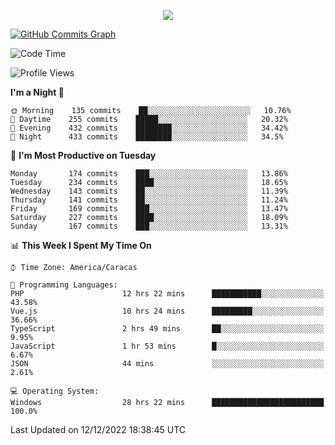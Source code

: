 <p align="center">
  <a href="http://www.github.com/thevacs">
    <img src="https://github-readme-streak-stats.herokuapp.com/?user=thevacs&stroke=ffffff&background=1c1917&ring=0891b2&fire=0891b2&currStreakNum=ffffff&currStreakLabel=0891b2&sideNums=ffffff&sideLabels=ffffff&dates=ffffff&hide_border=true" />
  </a>
  
  <a href="http://www.github.com/thevacs"><img src="https://github-readme-activity-graph.cyclic.app/graph?username=thevacs&bg_color=000000&color=ffffff&line=ff0000&point=ebebeb&area=true&hide_border=true" alt="GitHub Commits Graph" /></a>
  
</p>

<!--START_SECTION:waka-->
![Code Time](http://img.shields.io/badge/Code%20Time-953%20hrs%2054%20mins-blue)

![Profile Views](http://img.shields.io/badge/Profile%20Views-91-blue)

**I'm a Night 🦉** 

```text
🌞 Morning    135 commits    ██░░░░░░░░░░░░░░░░░░░░░░░   10.76% 
🌆 Daytime    255 commits    █████░░░░░░░░░░░░░░░░░░░░   20.32% 
🌃 Evening    432 commits    ████████░░░░░░░░░░░░░░░░░   34.42% 
🌙 Night      433 commits    ████████░░░░░░░░░░░░░░░░░   34.5%

```
📅 **I'm Most Productive on Tuesday** 

```text
Monday       174 commits    ███░░░░░░░░░░░░░░░░░░░░░░   13.86% 
Tuesday      234 commits    ████░░░░░░░░░░░░░░░░░░░░░   18.65% 
Wednesday    143 commits    ██░░░░░░░░░░░░░░░░░░░░░░░   11.39% 
Thursday     141 commits    ██░░░░░░░░░░░░░░░░░░░░░░░   11.24% 
Friday       169 commits    ███░░░░░░░░░░░░░░░░░░░░░░   13.47% 
Saturday     227 commits    ████░░░░░░░░░░░░░░░░░░░░░   18.09% 
Sunday       167 commits    ███░░░░░░░░░░░░░░░░░░░░░░   13.31%

```


📊 **This Week I Spent My Time On** 

```text
⌚︎ Time Zone: America/Caracas

💬 Programming Languages: 
PHP                      12 hrs 22 mins      ███████████░░░░░░░░░░░░░░   43.58% 
Vue.js                   10 hrs 24 mins      █████████░░░░░░░░░░░░░░░░   36.66% 
TypeScript               2 hrs 49 mins       ██░░░░░░░░░░░░░░░░░░░░░░░   9.95% 
JavaScript               1 hr 53 mins        █░░░░░░░░░░░░░░░░░░░░░░░░   6.67% 
JSON                     44 mins             ░░░░░░░░░░░░░░░░░░░░░░░░░   2.61%

💻 Operating System: 
Windows                  28 hrs 22 mins      █████████████████████████   100.0%

```


 Last Updated on 12/12/2022 18:38:45 UTC
<!--END_SECTION:waka-->
